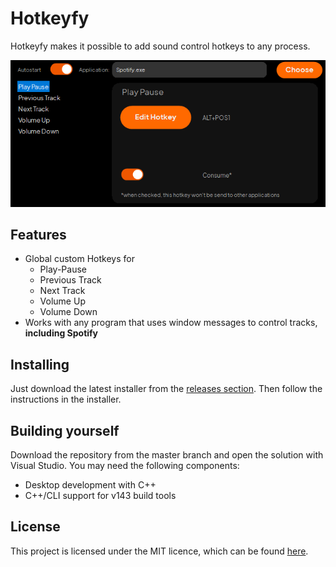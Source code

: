 # Hotkeyfy
Hotkeyfy makes it possible to add sound control hotkeys to any process.

![Hotkeyfy](images/hotkeyfy.png)

## Features
- Global custom Hotkeys for
    - Play-Pause
    - Previous Track
    - Next Track
    - Volume Up
    - Volume Down
- Works with any program that uses window messages to control tracks, **including Spotify**

## Installing

Just download the latest installer from the [releases section](https://github.com/Random-typ/Hotkeyfy/releases). Then follow the instructions in the installer.

## Building yourself
Download the repository from the master branch and open the solution with Visual Studio.
You may need the following components:
- Desktop development with C++
- C++/CLI support for v143 build tools

## License
This project is licensed under the MIT licence, which can be found [here](LICENSE).

